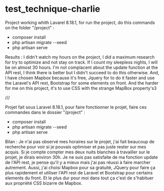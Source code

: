 # test_technique-charlie
Project working whith Lavarel 8.18.1, for run the project, do this commands on the folder "/project" :
- composer install
- php artisan migrate --seed
- php artisan serve

Results : I didn't watch my hours on the project, I did a maximum research for try to optimize and not stay on track. If I count my sleepless nights, I will be on almost 30 hours.
I'm not complacent about the update function at the API rest, I think there is better but I didn't succeed to do this otherwise. And, I have chosen Mapbox because it's free, Jquery for to do it faster and use the Laravel's API rest, Bootstrap for some elements on front. And the harder for me on this project, it's to use CSS with the strange MapBox property's3

///

Projet fait sous Laravel 8.18.1, pour faire fonctionner le projet, faire ces commandes dans le dossier "/project" : 
- composer install
- php artisan migrate --seed
- php artisan serve

Bilan : Je n'ai pas observé mes horaires sur le projet, j'ai fait beaucoup de recherche pour voir si je pouvais optimiser et pas juste rester sur mes acquis. Si je compte compter mes deux nuits blanches à travailler sur le projet, je dirais environ 30h. 
Je ne suis pas satisfaite de ma fonction update de l'API rest, je pense qu'il y a mieux mais j'ai pas réussi à faire marcher autrement. Aussi, j'ai choisi Mapbox pour sa gratuité, JQuery pour faire ça plus rapidement et utiliser l'API rest de Laravel et Bootstrap pour certains elements du front. Et le plus dur pour moi dans tout ça c'est de s'habituer aux propriété CSS bizarre de Mapbox.
